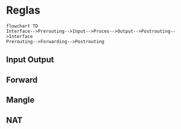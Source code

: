 # Reglas
```mermaid
flowchart TD
Interface-->Prerouting-->Input-->Proces-->Output-->Postrouting-->Interface
Prerouting-->Forwarding-->Postrouting
```
## Input Output
## Forward
## Mangle
## NAT